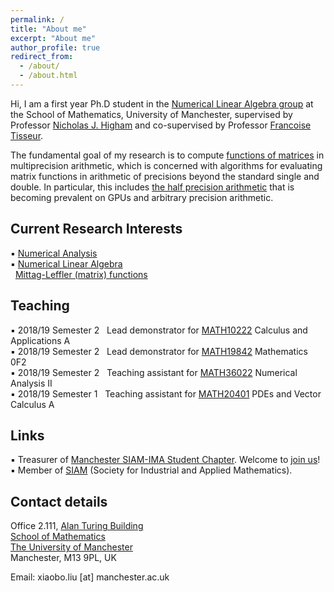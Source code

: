 ```yaml
---
permalink: /
title: "About me"
excerpt: "About me"
author_profile: true
redirect_from: 
  - /about/
  - /about.html
---
```

Hi, I am a first year Ph.D student in the [Numerical Linear Algebra group](https://nla-group.org/) at the School of Mathematics, University of Manchester, supervised by Professor [Nicholas J. Higham](http://www.maths.manchester.ac.uk/~higham/index.php) and co-supervised by Professor [Francoise Tisseur](http://www.maths.manchester.ac.uk/~ftisseur/).

The fundamental goal of my research is to compute [functions of matrices](https://en.wikipedia.org/wiki/Matrix_function) in multiprecision arithmetic, which is concerned with algorithms for evaluating matrix functions in arithmetic of precisions beyond the standard single and double. In particular, this includes [the half precision arithmetic](https://en.wikipedia.org/wiki/Half-precision_floating-point_format) that is becoming prevalent on GPUs and arbitrary precision arithmetic.

## Current Research Interests
▪ [Numerical Analysis](http://www.maths.manchester.ac.uk/our-research/research-groups/numerical-analysis-and-scientific-computing/numerical-analysis/our-research/)  
▪ [Numerical Linear Algebra](http://www.maths.manchester.ac.uk/our-research/research-groups/numerical-analysis-and-scientific-computing/numerical-analysis/our-research/numerical-linear-algebra/)  
&nbsp; [Mittag-Leffler (matrix) functions](https://en.wikipedia.org/wiki/Mittag-Leffler_function)

## Teaching
▪ 2018/19 Semester 2 &nbsp; Lead demonstrator for [MATH10222](http://www.maths.manchester.ac.uk/study/undergraduate/courses/mathematics-bsc/course-unit-spec/?unitcode=MATH10222) Calculus and Applications A  
▪ 2018/19 Semester 2 &nbsp; Lead demonstrator for [MATH19842](http://www.maths.manchester.ac.uk/study/undergraduate/information-for-current-students/service-teaching/foundation-studies/course-unit-spec/?unitcode=MATH19842) Mathematics 0F2  
▪ 2018/19 Semester 2 &nbsp; Teaching assistant for [MATH36022](http://www.maths.manchester.ac.uk/study/undergraduate/courses/mathematics-mmath/course-unit-spec/?unitcode=MATH36022) Numerical Analysis II  
▪ 2018/19 Semester 1 &nbsp; Teaching assistant for [MATH20401](http://www.maths.manchester.ac.uk/study/undergraduate/information-for-current-students/course-units-offered/course-unit-spec/?unitcode=MATH20401) PDEs and Vector Calculus A

## Links
▪ Treasurer of [Manchester SIAM-IMA Student Chapter](https://www.maths.manchester.ac.uk/~siam/). Welcome to [join us](http://www.maths.manchester.ac.uk/~siam/profile.php)!  
▪ Member of [SIAM](https://www.siam.org/) (Society for Industrial and Applied Mathematics).

## Contact details

Office 2.111, [Alan Turing Building](http://www.maths.manchester.ac.uk/our-research/facilities/infrastructure/)  
[School of Mathematics](http://www.maths.manchester.ac.uk/)  
[The University of Manchester](https://www.manchester.ac.uk/)  
Manchester, M13 9PL, UK  

Email: xiaobo.liu [at] manchester.ac.uk
